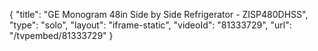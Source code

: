 {
    "title": "GE Monogram 48in Side by Side Refrigerator - ZISP480DHSS",
    "type": "solo",
    "layout": "iframe-static",
    "videoId": "81333729",
    "url": "\/tvpembed\/81333729"
}